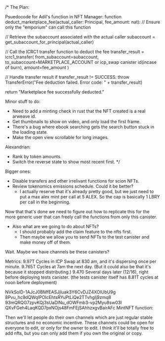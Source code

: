 /*
The Plan:


Psuedocode for Adil's function in NFT Manager: 
function deduct_marketplace_fee(actual_caller: Principal, fee_amount: nat):
// Ensure only the "emporium" can call this function

// Retrieve the subaccount associated with the actual caller
subaccount = get_subaccount_for_principal(actual_caller)

// Call the ICRC1 transfer function to deduct the fee
transfer_result = icrc1_transfer(
from_subaccount=subaccount,
to_subaccount=MARKETPLACE_ACCOUNT or icp_swap canister id(incase of burn),
amount=fee_amount
)

// Handle transfer result
if transfer_result != SUCCESS:
throw TransferError("Fee deduction failed. Error code: " + transfer_result)

return "Marketplace fee successfully deducted."




Minor stuff to do:

- Need to add a minting check in rust that the NFT created is a real arweave id.
- Get thumbnails to show on video, and only load the first frame.
- There's a bug where ebook searching gets the search button stuck in the loading state.
- Make the open view scrollable for long images.

Alexandrian: 
- Rank by token amounts.
- Switch the reverse state to show most recent first.
*/


Bigger ones: 
- Disable transfers and other irrelivant functions for scion NFTs.
- Review tokenomics emissions schedule. Could it be better?
  - I actually reserve that it's already pretty good, but we just need to put a max alex mint per call at 5 ALEX. So the cap is basically 1 LBRY per call in the beginning.








Now that that's done we need to figure out how to replicate this for the more generic user that can freely call the functions from only this canister.
- Also what are we going to do about NFTs?
  - I should probably add the claim feature to the nfts first.
  - Then maybe we allow you to send NFTs to the test canister and make money off of them.

Wait. Maybe we have channels be these canisters?























Metrics: 
9.97T Cycles in ICP Swap at 830 am, and it's dispersing once per minute.
9.765T Cycles at 7am the next day. (But it could also be that it's because it stopped distributing.)
9.470 Several days later (12/16), right before deploying tests canister. (the tests canister itself has 8.81T cycles at noon before deployment)



NVkSolD-1AJcJ0BMfEASJjIuak3Y6CvDJZ4XOIUbU9g
8Pvu_hc9dQWqIPOIcEhtsRYuPtLiQe2TTvhgIj9zmq8
93mQRQG7zpvKQj3sUaDlNu_dOWFmb3-vp2Myu8sw03I
QXvFGeh4LaqKQD7pxNOjs48FmFEjSAhhzxgvBairAFc
MintNFT function:


Then we'll let people do their own channels which are just regular stable structures and no economic incentive. 
These channels could be open for everyone to edit, or only for the owner to edit.
I think it'll be totally free to add nfts, but you can only add them if you own the original or copy.







